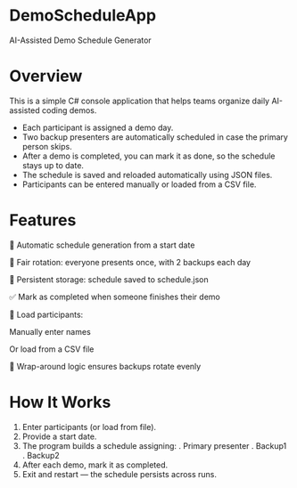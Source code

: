 # DemoScheduleApp
AI-Assisted Demo Schedule Generator
# Overview
This is a simple C# console application that helps teams organize daily AI-assisted coding demos.
* Each participant is assigned a demo day.
* Two backup presenters are automatically scheduled in case the primary person skips.
* After a demo is completed, you can mark it as done, so the schedule stays up to date.
* The schedule is saved and reloaded automatically using JSON files.
* Participants can be entered manually or loaded from a CSV file.
# Features
📅 Automatic schedule generation from a start date

👥 Fair rotation: everyone presents once, with 2 backups each day

💾 Persistent storage: schedule saved to schedule.json

✅ Mark as completed when someone finishes their demo

📂 Load participants:

Manually enter names

Or load from a CSV file

🔄 Wrap-around logic ensures backups rotate evenly
# How It Works
1. Enter participants (or load from file).
2. Provide a start date.
3. The program builds a schedule assigning:
 . Primary presenter
 . Backup1
 . Backup2
4. After each demo, mark it as completed.
5. Exit and restart — the schedule persists across runs.
